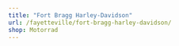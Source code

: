 ```yaml
---
title: "Fort Bragg Harley-Davidson"
url: /fayetteville/fort-bragg-harley-davidson/
shop: Motorrad
---
```

